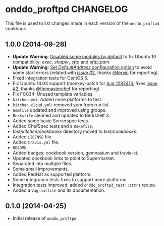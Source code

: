 onddo_proftpd CHANGELOG
=======================

This file is used to list changes made in each version of the `onddo_proftpd` cookbook.

## 1.0.0 (2014-09-28)

* **Update Warning**: [Disabled some modules by default](https://github.com/onddo/proftpd-cookbook/commit/9ba698f99b27348084cba7cd10c460edbca0484a) to fix Ubuntu 10 compatibility: *exec*, *shaper*, *sftp* and *sftp_pam*.
* **Update Warning**: [Set *DefaultAddress* configuration option](https://github.com/onddo/proftpd-cookbook/blob/ccc7f116b38581a2b6637600bd864feaa27da639/attributes/conf.rb#L1) to avoid some start errors (related with [issue #2](https://github.com/onddo/proftpd-cookbook/issues/2), thanks [@fervic](https://github.com/fervic) for reporting).
* Fixed integration tests for CentOS 5.
* Fix Ubuntu 14.04 support (monkey-patch for [bug 1293416](https://bugs.launchpad.net/ubuntu/+source/proftpd-dfsg/+bug/1293416), fixes [issue #2](https://github.com/onddo/proftpd-cookbook/issues/2), thanks [@themasterchef](https://github.com/themasterchef) for reporting).
* Fix FC034: Unused template variables.
* `kitchen.yml`: Added more platforms to test.
* `kitchen.cloud.yml`: removed yum from run list.
* `Gemfile` updated and improved using groups.
* `Berksfile` cleaned and updated to Berkshelf 3.
* Added some basic Serverspec tests.
* Added ChefSpec tests and a `Rakefile`.
* *test/kitchen/cookbooks* directory moved to *test/cookbooks*.
* Added `LICENSE` file.
* Added `travis.yml` file.
* `README`:
 * Added badges: cookbook version, gemnasium and travis-ci.
 * Updated cookbook links to point to Supermarket.
 * Separated into multiple files.
 * Some small improvements.
* Added RedHat as supported platform.
* Some integration tests fixes to support more platforms.
* Integration tests improved: added `onddo_proftpd_test::attrs` recipe.
* Added a `Vagrantfile` and its documentation.

## 0.1.0 (2014-04-25)

* Initial release of `onddo_proftpd`.
